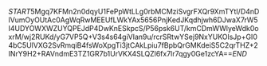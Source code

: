 $START$5Mgq7KFMn2n0dqyU1FePpWtLLg0rbMCMziSvgrFXQr9XmTYtI/D4nDlVumOyOUtAc0AgWqRwMEEUfLWkYAx5656PnjKedJKqdhjwh6DJwaX7rW5I4UDYOWXWZUYQPEJdP4DwKnESkpcS/P56psk6UT/kmCDmWWlyeWdk0oxrM/wj2RUKd/yG7VP5Q+V3s4s64giVlan9u/rcrSRtwYSej9NxYUKOlsJp+GI04bC5UlVXG2SvRmqiB4fsWoXpgTi3jtCAkLpiu7fBpbQrGMKdeiS5C2qrTHZ+2INrY9H2+RAVndmE3TZ1GR7b1UrVKX4SLQZl6fx7lr7qgy0Ge1zcYA==$END$